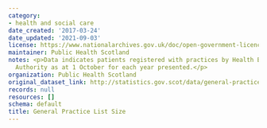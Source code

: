 ```yaml
---
category:
- health and social care
date_created: '2017-03-24'
date_updated: '2021-09-03'
license: https://www.nationalarchives.gov.uk/doc/open-government-licence/version/3/
maintainer: Public Health Scotland
notes: <p>Data indicates patients registered with practices by Health Board and Local
  Authority as at 1 October for each year presented.</p>
organization: Public Health Scotland
original_dataset_link: http://statistics.gov.scot/data/general-practice-list-size
records: null
resources: []
schema: default
title: General Practice List Size
---
```

